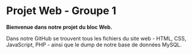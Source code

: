 Projet Web - Groupe 1
===============

**Bienvenue dans notre projet du bloc Web.**

Dans notre GitHub se trouvent tous les fichiers du site web - HTML, CSS, JavaScript, PHP - ainsi que le dump de notre base de données MySQL.